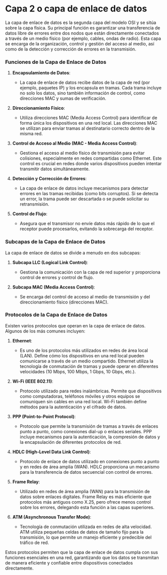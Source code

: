 # Capa 2 o capa de enlace de datos

La capa de enlace de datos es la segunda capa del modelo OSI y se sitúa sobre la capa física. Su principal función es garantizar una transferencia de datos libre de errores entre dos nodos que están directamente conectados a través de un medio físico (por ejemplo, cables, ondas de radio). Esta capa se encarga de la organización, control y gestión del acceso al medio, así como de la detección y corrección de errores en la transmisión.

### Funciones de la Capa de Enlace de Datos

1. **Encapsulamiento de Datos**:
   - La capa de enlace de datos recibe datos de la capa de red (por ejemplo, paquetes IP) y los encapsula en tramas. Cada trama incluye no solo los datos, sino también información de control, como direcciones MAC y sumas de verificación.

2. **Direccionamiento Físico**:
   - Utiliza direcciones MAC (Media Access Control) para identificar de forma única los dispositivos en una red local. Las direcciones MAC se utilizan para enviar tramas al destinatario correcto dentro de la misma red.

3. **Control de Acceso al Medio (MAC - Media Access Control)**:
   - Gestiona el acceso al medio físico de transmisión para evitar colisiones, especialmente en redes compartidas como Ethernet. Este control es crucial en redes donde varios dispositivos pueden intentar transmitir datos simultáneamente.

4. **Detección y Corrección de Errores**:
   - La capa de enlace de datos incluye mecanismos para detectar errores en las tramas recibidas (como bits corruptos). Si se detecta un error, la trama puede ser descartada o se puede solicitar su retransmisión.

5. **Control de Flujo**:
   - Asegura que el transmisor no envíe datos más rápido de lo que el receptor puede procesarlos, evitando la sobrecarga del receptor.

### Subcapas de la Capa de Enlace de Datos
La capa de enlace de datos se divide a menudo en dos subcapas:

1. **Subcapa LLC (Logical Link Control)**:
   - Gestiona la comunicación con la capa de red superior y proporciona control de errores y control de flujo.

2. **Subcapa MAC (Media Access Control)**:
   - Se encarga del control de acceso al medio de transmisión y del direccionamiento físico (direcciones MAC).

### Protocolos de la Capa de Enlace de Datos

Existen varios protocolos que operan en la capa de enlace de datos. Algunos de los más comunes incluyen:

1. **Ethernet**:
   - Es uno de los protocolos más utilizados en redes de área local (LAN). Define cómo los dispositivos en una red local pueden comunicarse a través de un medio compartido. Ethernet utiliza la tecnología de conmutación de tramas y puede operar en diferentes velocidades (10 Mbps, 100 Mbps, 1 Gbps, 10 Gbps, etc.).

2. **Wi-Fi (IEEE 802.11)**:
   - Protocolo utilizado para redes inalámbricas. Permite que dispositivos como computadoras, teléfonos móviles y otros equipos se comuniquen sin cables en una red local. Wi-Fi también define métodos para la autenticación y el cifrado de datos.

3. **PPP (Point-to-Point Protocol)**:
   - Protocolo que permite la transmisión de tramas a través de enlaces punto a punto, como conexiones dial-up o enlaces seriales. PPP incluye mecanismos para la autenticación, la compresión de datos y la encapsulación de diferentes protocolos de red.

4. **HDLC (High-Level Data Link Control)**:
   - Protocolo de enlace de datos utilizado en conexiones punto a punto y en redes de área amplia (WAN). HDLC proporciona un mecanismo para la transferencia de datos secuencial con control de errores.

5. **Frame Relay**:
   - Utilizado en redes de área amplia (WAN) para la transmisión de datos sobre enlaces digitales. Frame Relay es más eficiente que protocolos más antiguos como X.25, pero ofrece menos control sobre los errores, delegando esta función a las capas superiores.

6. **ATM (Asynchronous Transfer Mode)**:
   - Tecnología de conmutación utilizada en redes de alta velocidad. ATM utiliza pequeñas celdas de datos de tamaño fijo para la transmisión, lo que permite un manejo eficiente y predecible del tráfico de red.

Estos protocolos permiten que la capa de enlace de datos cumpla con sus funciones esenciales en una red, garantizando que los datos se transmitan de manera eficiente y confiable entre dispositivos conectados directamente.